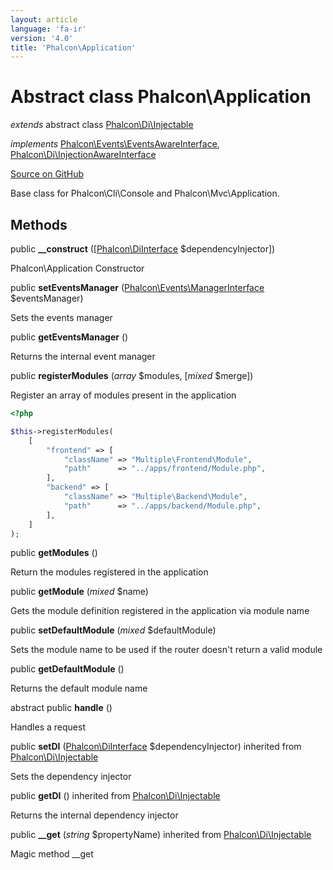 ```yaml
---
layout: article
language: 'fa-ir'
version: '4.0'
title: 'Phalcon\Application'
---
```


# Abstract class **Phalcon\Application**

*extends* abstract class [Phalcon\Di\Injectable](/4.0/en/api/Phalcon_Di_Injectable)

*implements* [Phalcon\Events\EventsAwareInterface](/4.0/en/api/Phalcon_Events_EventsAwareInterface), [Phalcon\Di\InjectionAwareInterface](/4.0/en/api/Phalcon_Di_InjectionAwareInterface)

<a href="https://github.com/phalcon/cphalcon/tree/v4.0.0/phalcon/application.zep" class="btn btn-default btn-sm">Source on GitHub</a>

Base class for Phalcon\Cli\Console and Phalcon\Mvc\Application.

## Methods

public **__construct** ([[Phalcon\DiInterface](/4.0/en/api/Phalcon_DiInterface) $dependencyInjector])

Phalcon\Application Constructor

public **setEventsManager** ([Phalcon\Events\ManagerInterface](/4.0/en/api/Phalcon_Events_ManagerInterface) $eventsManager)

Sets the events manager

public **getEventsManager** ()

Returns the internal event manager

public **registerModules** (*array* $modules, [*mixed* $merge])

Register an array of modules present in the application

```php
<?php

$this->registerModules(
    [
        "frontend" => [
            "className" => "Multiple\Frontend\Module",
            "path"      => "../apps/frontend/Module.php",
        ],
        "backend" => [
            "className" => "Multiple\Backend\Module",
            "path"      => "../apps/backend/Module.php",
        ],
    ]
);

```

public **getModules** ()

Return the modules registered in the application

public **getModule** (*mixed* $name)

Gets the module definition registered in the application via module name

public **setDefaultModule** (*mixed* $defaultModule)

Sets the module name to be used if the router doesn't return a valid module

public **getDefaultModule** ()

Returns the default module name

abstract public **handle** ()

Handles a request

public **setDI** ([Phalcon\DiInterface](/4.0/en/api/Phalcon_DiInterface) $dependencyInjector) inherited from [Phalcon\Di\Injectable](/4.0/en/api/Phalcon_Di_Injectable)

Sets the dependency injector

public **getDI** () inherited from [Phalcon\Di\Injectable](/4.0/en/api/Phalcon_Di_Injectable)

Returns the internal dependency injector

public **__get** (*string* $propertyName) inherited from [Phalcon\Di\Injectable](/4.0/en/api/Phalcon_Di_Injectable)

Magic method __get